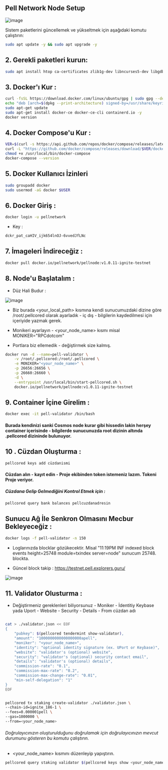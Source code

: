 ## Pell Network Node Setup 

![image](https://github.com/user-attachments/assets/274cc570-ec41-4551-9742-e4cbbec1e77d)


Sistem paketlerini güncellemek ve yükseltmek için aşağıdaki komutu çalıştırın:

```bash
sudo apt update -y && sudo apt upgrade -y
```
## 2. Gerekli paketleri kurun:

```bash
sudo apt install htop ca-certificates zlib1g-dev libncurses5-dev libgdbm-dev libnss3-dev tmux iptables curl nvme-cli git wget make jq libleveldb-dev build-essential pkg-config ncdu tar clang bsdmainutils lsb-release libssl-dev libreadline-dev libffi-dev jq gcc screen unzip lz4 -y
```
## 3. Docker'ı Kur : 

```bash
curl -fsSL https://download.docker.com/linux/ubuntu/gpg | sudo gpg --dearmor -o /usr/share/keyrings/docker-archive-keyring.gpg
echo "deb [arch=$(dpkg --print-architecture) signed-by=/usr/share/keyrings/docker-archive-keyring.gpg] https://download.docker.com/linux/ubuntu $(lsb_release -cs) stable" | sudo tee /etc/apt/sources.list.d/docker.list > /dev/null
sudo apt-get update
sudo apt-get install docker-ce docker-ce-cli containerd.io -y
docker version
```

## 4. Docker Compose'u Kur : 

```bash
VER=$(curl -s https://api.github.com/repos/docker/compose/releases/latest | grep tag_name | cut -d '"' -f 4)
curl -L "https://github.com/docker/compose/releases/download/$VER/docker-compose-$(uname -s)-$(uname -m)" -o /usr/local/bin/docker-compose
chmod +x /usr/local/bin/docker-compose
docker-compose --version
```

## 5. Docker Kullanıcı İzinleri

```bash
sudo groupadd docker
sudo usermod -aG docker $USER
```

## 6. Docker Giriş : 

```bash
docker login -u pellnetwork
```

- Key : 

```bash
dckr_pat_caHIV_ijk654lnOJ-6vvedJfLNc
```

## 7. İmageleri İndireceğiz : 

```bash
docker pull docker.io/pellnetwork/pellnode:v1.0.11-ignite-testnet
```

## 8. Node'u Başlatalım : 

- Düz Hali Budur : 

![image](https://github.com/user-attachments/assets/4ca54882-49df-43d5-bfff-a5564a980913)

- Biz burada <your_local_path> kısmına kendi sunucumuzdaki dizine göre /root/.pellcored olarak ayarladık - iç dış - bilgilerin kaydedilmesi için içeriyide yazmak gerek.

- Monikeri ayarlayın - <your_node_name> kısmı misal MONIKER="RPCdotcom"

- Portlara biz ellemedik - değiştirmek size kalmış.


```bash
docker run -d --name=pell-validator \
    -v /root/.pellcored:/root/.pellcored \
    -e MONIKER="<your_node_name>" \
    -p 26656:26656 \
    -p 26660:26660 \
    -d \
    --entrypoint /usr/local/bin/start-pellcored.sh \
    docker.io/pellnetwork/pellnode:v1.0.11-ignite-testnet
```

## 9. Container İçine Girelim : 
```bash
docker exec -it pell-validator /bin/bash
```

#### Burada kendinizi sanki Cosmos node kurar gibi hissedin lakin herşey container içerisinde - bilgilerde sunucunuzda root dizinin altında .pellcored dizininde bulunuyor.

## 10 . Cüzdan Oluşturma : 
```bash
pellcored keys add cüzdanismi
```

#### Cüzdan alın - kayıt edin - Proje ekibinden token istemeniz lazım. Tokeni Proje veriyor.

##### Cüzdana Gelip Gelmediğini Kontrol Etmek için : 

```bash
pellcored query bank balances pellcuzdanadresin
```

## Sunucu Ağ İle Senkron Olmasını Mecbur Bekleyeceğiz : 
```bash
docker logs -f pell-validator -n 150
```
- Loglarınızda blocklar gözükecektir. Misal "11:19PM INF indexed block events height=25748 module=txindex server=node"  sunucum 25748. blockta.

- Güncel block takip : https://testnet.pell.explorers.guru/ 

![image](https://github.com/user-attachments/assets/29bfac58-5b3d-4037-9f9b-285a094f6b62)

## 11. Validator Olusturma : 

- Değiştirmeniz gereklenleri biliyorsunuz - Moniker - İdentitiy Keybase yada Uport - Website - Security - Details - From cüzdan adı 

```bash

cat > ./validator.json << EOF
{
	"pubkey": $(pellcored tendermint show-validator),
	"amount": "1000000000000000000apell",
	"moniker": "<your_node_name>",
	"identity": "optional identity signature (ex. UPort or Keybase)",
	"website": "validator's (optional) website",
	"security": "validator's (optional) security contact email",
	"details": "validator's (optional) details",
	"commission-rate": "0.1",
	"commission-max-rate": "0.2",
	"commission-max-change-rate": "0.01",
	"min-self-delegation": "1"
}
EOF


pellcored tx staking create-validator ./validator.json \
--chain-id=ignite_186-1 \
--fees=0.000001pell \
--gas=1000000 \
--from=<your_node_name>

```

###### Doğrulayıcınızın oluşturulduğunu doğrulamak için doğrulayıcınızın mevcut durumunu gösteren bu komutu çalıştırın.

- <your_node_name> kısmını düzenleyip yapıştırın.

```bash
pellcored query staking validator $(pellcored keys show <your_node_name> --bech val -a)

```
